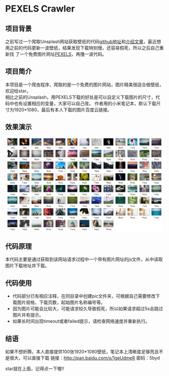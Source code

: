 # PEXELS Crawler

## 项目背景
之前写过一个爬取Unsplash网站获取壁纸的代码[github地址](https://github.com/PP8818/Python-Projects/tree/master/py2/Unsplash_Crawling)和[介绍文章](https://zhuanlan.zhihu.com/p/25647976)，最近想用之前的代码更新一波壁纸，结果发现下载特别慢，还容易假死，所以之后自己重新找
了一个免费图片网址[PEXELS](https://www.pexels.com/)，再撸一波代码。

## 项目简介
本项目是一个爬虫程序，爬取的是一个免费的图片网站，图片精美很适合做壁纸，欢迎给star。  
相比之前的Unsplash，用PEXELS下载的好处是可以自定义下载图片的尺寸，代码中也有设置相应的变量，大家可以自己改。
作者用的小米笔记本，默认下载尺寸为1920*1080，最后有本人下载的图片百度云链接。

## 效果演示
<img width="500" height="300" src="demo.png"/>

## 代码原理
本代码主要是通过获取到该网站请求过程中一个带有图片网址的js文件，从中读取图片下载地址并下载。

## 代码使用
* 代码部分已有相应注释，在同目录中创建pic文件夹，可根据自己需要修改下载图片规格，下载页数，起始图片名称编号等。  
* 因为图片可能会比较大，可能请求较久导致假死，所以如果请求超过5s会跳过图片并有提示。  
* 如果长时间出现timeout或者failed提示，请检查网络速度并重新执行。

## 结语
如果不想折腾，本人直接提供100张1920*1080壁纸，笔记本上清晰度足够而且不是很大，可以直接下载
链接：http://pan.baidu.com/s/1geUdmeR 密码：5byd

star就在上面，记得点一下喔!!